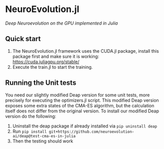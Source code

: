 # NeuroEvolution.jl

*Deep Neuroevolution on the GPU implemented in Julia*

## Quick start

1. The NeuroEvolution.jl framework uses the CUDA.jl package, install this package first and make sure it is working: https://cuda.juliagpu.org/stable/
2. Execute the train.jl to start the training.

## Running the Unit tests

You need our slightly modified Deap version for some unit tests, more precisely for executing the optimizers.jl script. This modified Deap version exposes some extra states of the CMA-ES algorithm, but the calculation itself does not differ from the original version. To install our modified Deap version do the following: 

1. Uninstall the deap package if already installed via `pip uninstall deap`
2. Run `pip install git+https://github.com/neuroevolution-ai/deap@test-cma-es-in-julia` 
3. Then the testing should work
